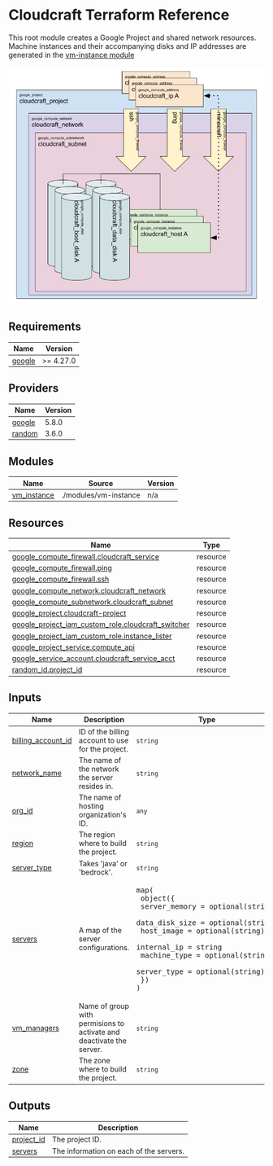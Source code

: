 # Cloudcraft Terraform Reference

This root module creates a Google Project and shared network resources. Machine instances and their accompanying disks and IP addresses are generated in the [vm-instance module](./modules/vm-instance/README.md)

![Cloudcraft environment diagrame](./cloudcraft-environment-diagram.png)

## Requirements

| Name | Version |
|------|---------|
| <a name="requirement_google"></a> [google](#requirement\_google) | >= 4.27.0 |

## Providers

| Name | Version |
|------|---------|
| <a name="provider_google"></a> [google](#provider\_google) | 5.8.0 |
| <a name="provider_random"></a> [random](#provider\_random) | 3.6.0 |

## Modules

| Name | Source | Version |
|------|--------|---------|
| <a name="module_vm_instance"></a> [vm\_instance](#module\_vm\_instance) | ./modules/vm-instance | n/a |

## Resources

| Name | Type |
|------|------|
| [google_compute_firewall.cloudcraft_service](https://registry.terraform.io/providers/hashicorp/google/latest/docs/resources/compute_firewall) | resource |
| [google_compute_firewall.ping](https://registry.terraform.io/providers/hashicorp/google/latest/docs/resources/compute_firewall) | resource |
| [google_compute_firewall.ssh](https://registry.terraform.io/providers/hashicorp/google/latest/docs/resources/compute_firewall) | resource |
| [google_compute_network.cloudcraft_network](https://registry.terraform.io/providers/hashicorp/google/latest/docs/resources/compute_network) | resource |
| [google_compute_subnetwork.cloudcraft_subnet](https://registry.terraform.io/providers/hashicorp/google/latest/docs/resources/compute_subnetwork) | resource |
| [google_project.cloudcraft-project](https://registry.terraform.io/providers/hashicorp/google/latest/docs/resources/project) | resource |
| [google_project_iam_custom_role.cloudcraft_switcher](https://registry.terraform.io/providers/hashicorp/google/latest/docs/resources/project_iam_custom_role) | resource |
| [google_project_iam_custom_role.instance_lister](https://registry.terraform.io/providers/hashicorp/google/latest/docs/resources/project_iam_custom_role) | resource |
| [google_project_service.compute_api](https://registry.terraform.io/providers/hashicorp/google/latest/docs/resources/project_service) | resource |
| [google_service_account.cloudcraft_service_acct](https://registry.terraform.io/providers/hashicorp/google/latest/docs/resources/service_account) | resource |
| [random_id.project_id](https://registry.terraform.io/providers/hashicorp/random/latest/docs/resources/id) | resource |

## Inputs

| Name | Description | Type | Default | Required |
|------|-------------|------|---------|:--------:|
| <a name="input_billing_account_id"></a> [billing\_account\_id](#input\_billing\_account\_id) | ID of the billing account to use for the project. | `string` | n/a | yes |
| <a name="input_network_name"></a> [network\_name](#input\_network\_name) | The name of the network the server resides in. | `string` | `"cloudcraft-network"` | no |
| <a name="input_org_id"></a> [org\_id](#input\_org\_id) | The name of hosting organization's ID. | `any` | n/a | yes |
| <a name="input_region"></a> [region](#input\_region) | The region where to build the project. | `string` | `"us-central1"` | no |
| <a name="input_server_type"></a> [server\_type](#input\_server\_type) | Takes 'java' or 'bedrock'. | `string` | `"bedrock"` | no |
| <a name="input_servers"></a> [servers](#input\_servers) | A map of the server configurations. | <pre>map(<br>  object({<br>    server_memory = optional(string)<br>    data_disk_size = optional(string)<br>    host_image = optional(string)<br>    internal_ip = string<br>    machine_type = optional(string),<br>    server_type = optional(string)<br>  })<br>)</pre> | n/a | yes |
| <a name="input_vm_managers"></a> [vm\_managers](#input\_vm\_managers) | Name of group with permisions to activate and deactivate the server. | `string` | `"cloudcraft-users"` | no |
| <a name="input_zone"></a> [zone](#input\_zone) | The zone where to build the project. | `string` | `"us-central1-c"` | no |

## Outputs

| Name | Description |
|------|-------------|
| <a name="output_project_id"></a> [project\_id](#output\_project\_id) | The project ID. |
| <a name="output_servers"></a> [servers](#output\_servers) | The information on each of the servers. |
